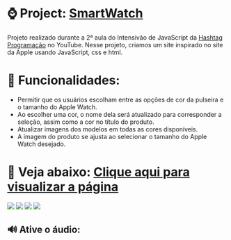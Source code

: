# ⌚ Project: [SmartWatch](https://guilhermef-r.github.io/SmartWatch/)
Projeto realizado durante a 2ª aula do Intensivão de JavaScript da [Hashtag Programação](https://www.youtube.com/@HashtagProgramacao) no YouTube. Nesse projeto, criamos um site inspirado no site da Apple usando JavaScript, css e html.

# 🚀 Funcionalidades:

+ Permitir que os usuários escolham entre as opções de cor da pulseira e o tamanho do Apple Watch.
+ Ao escolher uma cor, o nome dela será atualizado para corresponder a seleção, assim como a cor no título do produto.
+ Atualizar imagens dos modelos em todas as cores disponíveis.
+ A imagem do produto se ajusta ao selecionar o tamanho do Apple Watch desejado.



# 💼 Veja abaixo: [Clique aqui para visualizar a página](https://guilhermef-r.github.io/SmartWatch/)
<a href="https://www.instagram.com/devgferreira/" target="_blank"><img loading="lazy" src="https://img.shields.io/badge/-Instagram-%23E4405F?style=for-the-badge&logo=instagram&logoColor=white" target="_blank"></a>
<a href="https://www.linkedin.com/in/guilherme-ferreira-25738427a/" target="_blank"><img loading="lazy" src="https://img.shields.io/badge/-LinkedIn-%230077B5?style=for-the-badge&logo=linkedin&logoColor=white" target="_blank"></a> <a href="https://www.tiktok.com/@devgferreira" target="_blank"><img loading="lazy" src="https://img.shields.io/badge/-tiktok-617?style=for-the-badge&logo=tiktok" target="_blank"></a>  <a href="https://linkr.bio/DevFerreira" target="_blank"><img loading="lazy" src="https://img.shields.io/badge/-links-000?style=for-the-badge" target="_blank"></a>



## 🔊 Ative o áudio:










